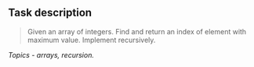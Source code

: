 ﻿## Task description ##

> Given an array of integers. Find and return an index of element with maximum value. Implement recursively.

*Topics - arrays, recursion.*
